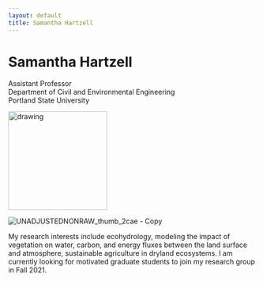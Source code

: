```yaml
---
layout: default
title: Samantha Hartzell
---
```

# Samantha Hartzell

Assistant Professor\
Department of Civil and Environmental Engineering\
Portland State University

<img src="https://user-images.githubusercontent.com/28785623/98046533-39d36580-1ddf-11eb-9ac5-f83dd6edb7e0.jpg" alt="drawing" width="200"/>

![UNADJUSTEDNONRAW_thumb_2cae - Copy](https://user-images.githubusercontent.com/28785623/98046533-39d36580-1ddf-11eb-9ac5-f83dd6edb7e0.jpg)

My research interests include ecohydrology, modeling the impact of vegetation on water, carbon, and energy fluxes between the land surface and atmosphere, sustainable agriculture in dryland ecosystems. I am currently looking for motivated graduate students to join my research group in Fall 2021.

